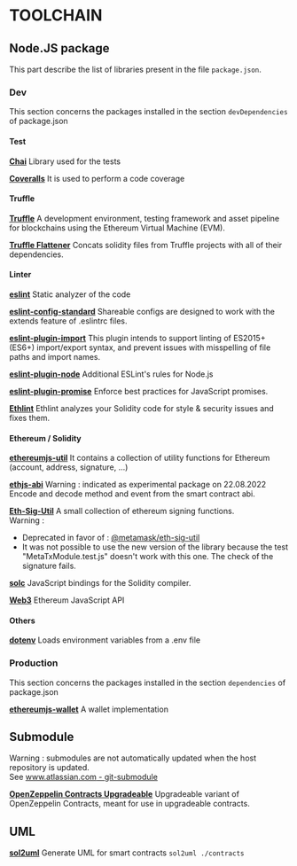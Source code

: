 # TOOLCHAIN

## Node.JS  package
This part describe the list of libraries present in the file `package.json`.

### Dev
This section concerns the packages installed in the section `devDependencies` of package.json

#### Test

**[Chai](https://www.chaijs.com/)**
Library used for the tests

**[Coveralls](https://coveralls.io/)**
It is used to perform a code coverage

#### Truffle
**[Truffle](https://trufflesuite.com/)**
A development environment, testing framework and asset pipeline for blockchains using the Ethereum Virtual Machine (EVM).

**[Truffle Flattener](https://www.npmjs.com/package/truffle-flattener)**
Concats solidity files from Truffle projects with all of their dependencies.

#### Linter

**[eslint](https://eslint.org/)**
Static analyzer of the code

**[eslint-config-standard](https://github.com/standard/eslint-config-standard)**
Shareable configs are designed to work with the extends feature of .eslintrc files.

**[eslint-plugin-import](https://github.com/import-js/eslint-plugin-import)**
This plugin intends to support linting of ES2015+ (ES6+) import/export syntax, and prevent issues with misspelling of file paths and import names. 

**[eslint-plugin-node](https://github.com/mysticatea/eslint-plugin-node)**
Additional ESLint's rules for Node.js

**[eslint-plugin-promise](https://github.com/eslint-community/eslint-plugin-promise)**
Enforce best practices for JavaScript promises.

**[Ethlint](https://github.com/duaraghav8/Ethlint)**
Ethlint analyzes your Solidity code for style & security issues and fixes them.

#### Ethereum / Solidity
**[ethereumjs-util](https://www.npmjs.com/package/ethereumjs-util)**
It contains a collection of utility functions for Ethereum (account, address, signature, ...)

**[ethjs-abi](https://github.com/ethjs/ethjs-abi)**
Warning : indicated as experimental package on 22.08.2022
Encode and decode method and event from the smart contract abi.

**[Eth-Sig-Util](https://www.npmjs.com/package/ethereumjs-wallet)**
A small collection of ethereum signing functions. <br />
Warning :  <br />
* Deprecated in favor of : [@metamask/eth-sig-util](https://github.com/MetaMask/eth-sig-util)
* It was not possible to use the new version of the library because the test "MetaTxModule.test.js" doesn't work with this one. The check of the signature fails.

**[solc](https://github.com/ethereum/solc-js)**
JavaScript bindings for the Solidity compiler.

**[Web3](https://github.com/web3/web3.js)**
Ethereum JavaScript API

#### Others
**[dotenv](https://www.npmjs.com/package/dotenv)**
Loads environment variables from a .env file 

### Production 
This section concerns the packages installed in the section `dependencies` of package.json

**[ethereumjs-wallet](https://www.npmjs.com/package/ethereumjs-wallet)**
A wallet implementation

## Submodule
Warning : submodules are not automatically updated when the host repository is updated.  
See [www.atlassian.com - git-submodule](https://www.atlassian.com/git/tutorials/git-submodule)

**[OpenZeppelin Contracts Upgradeable](https://github.com/OpenZeppelin/openzeppelin-contracts-upgradeable/)**
Upgradeable variant of OpenZeppelin Contracts, meant for use in upgradeable contracts.

## UML
**[sol2uml](https://github.com/naddison36/sol2uml)** 
Generate UML for smart contracts
`
sol2uml ./contracts
`
